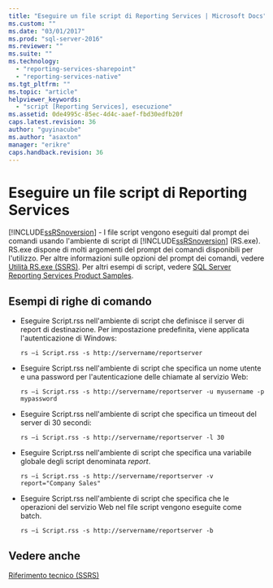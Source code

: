 ```yaml
---
title: "Eseguire un file script di Reporting Services | Microsoft Docs"
ms.custom: ""
ms.date: "03/01/2017"
ms.prod: "sql-server-2016"
ms.reviewer: ""
ms.suite: ""
ms.technology: 
  - "reporting-services-sharepoint"
  - "reporting-services-native"
ms.tgt_pltfrm: ""
ms.topic: "article"
helpviewer_keywords: 
  - "script [Reporting Services], esecuzione"
ms.assetid: 0de4995c-85ec-4d4c-aaef-fbd30edfb20f
caps.latest.revision: 36
author: "guyinacube"
ms.author: "asaxton"
manager: "erikre"
caps.handback.revision: 36
---
```

# Eseguire un file script di Reporting Services
  [!INCLUDE[ssRSnoversion](../../includes/ssrsnoversion-md.md)] - I file script vengono eseguiti dal prompt dei comandi usando l'ambiente di script di [!INCLUDE[ssRSnoversion](../../includes/ssrsnoversion-md.md)] (RS.exe). RS.exe dispone di molti argomenti del prompt dei comandi disponibili per l'utilizzo. Per altre informazioni sulle opzioni del prompt dei comandi, vedere [Utilità RS.exe &#40;SSRS&#41;](../../reporting-services/tools/rs-exe-utility-ssrs.md). Per altri esempi di script, vedere [SQL Server Reporting Services Product Samples](http://go.microsoft.com/fwlink/?LinkId=177889).  
  
## Esempi di righe di comando  
  
-   Eseguire Script.rss nell'ambiente di script che definisce il server di report di destinazione. Per impostazione predefinita, viene applicata l'autenticazione di Windows:  
  
    ```  
    rs –i Script.rss -s http://servername/reportserver  
    ```  
  
-   Eseguire Script.rss nell'ambiente di script che specifica un nome utente e una password per l'autenticazione delle chiamate al servizio Web:  
  
    ```  
    rs –i Script.rss -s http://servername/reportserver -u myusername -p mypassword  
    ```  
  
-   Eseguire Script.rss nell'ambiente di script che specifica un timeout del server di 30 secondi:  
  
    ```  
    rs –i Script.rss -s http://servername/reportserver -l 30  
    ```  
  
-   Eseguire Script.rss nell'ambiente di script che specifica una variabile globale degli script denominata *report*.  
  
    ```  
    rs –i Script.rss -s http://servername/reportserver -v report="Company Sales"  
    ```  
  
-   Eseguire Script.rss nell'ambiente di script che specifica che le operazioni del servizio Web nel file script vengono eseguite come batch.  
  
    ```  
    rs –i Script.rss -s http://servername/reportserver -b  
    ```  
  
## Vedere anche  
 [Riferimento tecnico &#40;SSRS&#41;](../../reporting-services/technical-reference-ssrs.md)  
  
  